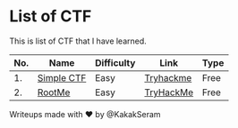 # List of CTF

This is list of CTF that I have learned.

|No.|Name|Difficulty|Link|Type|
|---|----|----------|----|----|
|1.|[Simple CTF](./SimpleCTF/README.md)|Easy|[Tryhackme](https://tryhackme.com/room/easyctf)|Free|
|2.|[RootMe](./RootMe/README.md)|Easy|[TryHackMe](https://tryhackme.com/room/rrootme)|Free|

Writeups made with :heart: by @KakakSeram

